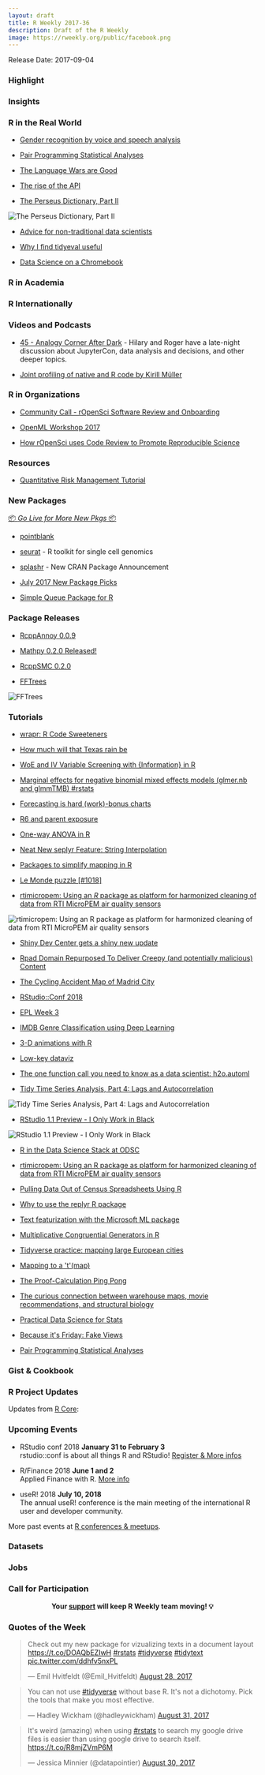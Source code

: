 ```yaml
---
layout: draft
title: R Weekly 2017-36
description: Draft of the R Weekly
image: https://rweekly.org/public/facebook.png
---
```


Release Date: 2017-09-04

###  Highlight



### Insights




###  R in the Real World

+ [Gender recognition by voice and speech analysis](https://github.com/primaryobjects/voice-gender)

+ [Pair Programming Statistical Analyses](http://staff.math.su.se/hoehle/blog/2017/09/02/pairprogramming.html)

+ [The Language Wars are Good](https://daranzolin.github.io/articles/2017-08/language-wars)

+ [The rise of the API](http://tamaszilagyi.com/blog/self-learning-hue-lights/)

+ [The Perseus Dictionary, Part II](https://daranzolin.github.io/articles/2017-08/perseus-dictionary-ii)

![The Perseus Dictionary, Part II](https://daranzolin.github.io/assets/Punic_war.png)

+ [Advice for non-traditional data scientists](http://blog.shotwell.ca/2017/08/29/advice-for-non-traditional-data-scientists/)

+ [Why I find tidyeval useful](http://www.brodrigues.co/blog/2017-08-27-why_tidyeval/)

+ [Data Science on a Chromebook](https://simplystatistics.org/2017/08/29/data-science-on-a-chromebook/)


###  R in Academia



###  R Internationally




###  Videos and Podcasts

+ [45 - Analogy Corner After Dark](http://nssdeviations.com/45-analogy-corner-after-dark) - Hilary and Roger have a late-night discussion about JupyterCon, data analysis and decisions, and other deeper topics.



+ [Joint profiling of native and R code by Kirill Müller](https://www.youtube.com/watch?v=THgNl-cN7Vc&list=PLIptkSEKleN17z3IAF6Pjc6tU755W67kv&index=2)

###  R in Organizations

+ [Community Call - rOpenSci Software Review and Onboarding](http://ropensci.org/blog/blog/2017/08/31/comm-call-v14)

+ [OpenML Workshop 2017](https://mlr-org.github.io/OpenML-workshop-2017/)

+ [How rOpenSci uses Code Review to Promote Reproducible Science](http://ropensci.org/blog/blog/2017/09/01/nf-softwarereview)

###  Resources

+ [Quantitative Risk Management Tutorial](http://www.qrmtutorial.org/)

###  New Packages

<p class="added-hostname"><a href="https://rweekly.org/live" target="_blank" class="externalLink">📦 <i>Go Live for More New Pkgs</i> 📦</a></p>

+ [pointblank](https://github.com/rich-iannone/pointblank)

+ [seurat](https://github.com/satijalab/seurat) - R toolkit for single cell genomics

+ [splashr](https://rud.is/b/2017/08/29/new-cran-package-announcement-splashr/) - New CRAN Package Announcement

+ [July 2017 New Package Picks](https://rviews.rstudio.com/2017/08/28/july-2017-new-package-picks/)

+ [Simple Queue Package for R](https://simplystatistics.org/2017/08/28/simple-queue-package-for-r/)


### Package Releases

+ [RcppAnnoy 0.0.9](http://dirk.eddelbuettel.com/blog/2017/08/31#rcppannoy_0.0.9)

+ [Mathpy 0.2.0 Released!](http://www.aaronschlegel.com/mathpy-0-2-0-released/)

+ [RcppSMC 0.2.0](http://dirk.eddelbuettel.com/blog/2017/08/28#rcppsmc_0.2.0)

+ [FFTrees](https://github.com/ndphillips/FFTrees)

![FFTrees](https://github.com/ndphillips/FFTrees/raw/master/inst/HeartFFT.jpg)

###  Tutorials

+ [wrapr: R Code Sweeteners](http://www.win-vector.com/blog/2017/08/wrapr-r-code-sweeteners/)

+ [How much will that Texas rain be](http://www.decisionsciencenews.com/2017/08/25/much-will-texas-rain/)

+ [WoE and IV Variable Screening with {Information} in R](http://www.exactness.net/post/164667039305)

+ [Marginal effects for negative binomial mixed effects models (glmer.nb and glmmTMB) #rstats](https://strengejacke.wordpress.com/2017/08/27/marginal-effects-for-negative-binomial-mixed-effects-models-glmer-nb-and-glmmtmb-rstats/)

+ [Forecasting is hard (work)-bonus charts](http://lenkiefer.github.io/2017/08/27/forecast2-gifs)

+ [R6 and parent exposure](http://colinfay.me/r6-parent-exposure/)

+ [One-way ANOVA in R](https://datascienceplus.com/one-way-anova-in-r/)

+ [Neat New seplyr Feature: String Interpolation](http://www.win-vector.com/blog/2017/08/neat-new-seplyr-feature-string-interpolation/)

+ [Packages to simplify mapping in R](http://blog.revolutionanalytics.com/2017/08/maps-in-r.html)

+ [Le Monde puzzle [#1018]](https://xianblog.wordpress.com/2017/08/29/le-monde-puzzle-1018/)

+ [rtimicropem: Using an *R* package as platform for harmonized cleaning of data from RTI MicroPEM air quality sensors](http://ropensci.org/blog/blog/2017/08/29/rtimicropem)

![rtimicropem: Using an *R* package as platform for harmonized cleaning of data from RTI MicroPEM air quality sensors](https://ropensci.org/assets/blog-images/2017-08-29-rtimicropem/plotexample.png)

+ [Shiny Dev Center gets a shiny new update](https://blog.rstudio.com/2017/08/29/shiny-dev-center-gets-a-shiny-new-update/)

+ [Rpad Domain Repurposed To Deliver Creepy (and potentially malicious) Content](https://rud.is/b/2017/08/29/rpad-domain-repurposed-to-deliver-creepy-and-potentially-malicious-content/)

+ [The Cycling Accident Map of Madrid City](https://fronkonstin.com/2017/08/29/the-cycling-accident-map-of-madrid-city/)

+ [RStudio::Conf 2018](https://rviews.rstudio.com/2017/08/29/rstudio-conf-2018/)

+ [EPL Week 3](https://www.mytinyshinys.com/2017/08/30/epl2018-wk3)

+ [IMDB Genre Classification using Deep Learning](http://flovv.github.io/Text_classification/)

+ [3-D animations with R](http://blog.revolutionanalytics.com/2017/08/3-d-animations-with-r.html)

+ [Low-key dataviz](http://lenkiefer.github.io/2017/08/29/low-key)

+ [The one function call you need to know as a data scientist: h2o.automl](https://longhowlam.wordpress.com/2017/08/30/the-one-function-call-you-need-to-know-as-a-data-scientist-h2o-automl/)

+ [Tidy Time Series Analysis, Part 4: Lags and Autocorrelation](http://www.business-science.io/timeseries-analysis/2017/08/30/tidy-timeseries-analysis-pt-4.html)

![Tidy Time Series Analysis, Part 4: Lags and Autocorrelation](https://raw.githubusercontent.com/rweekly/image/master/2017-03/tidy-time.png)

+ [RStudio 1.1 Preview - I Only Work in Black](https://blog.rstudio.com/2017/08/30/rstudio-dark-theme/)

![RStudio 1.1 Preview - I Only Work in Black](https://d33wubrfki0l68.cloudfront.net/7f83bbb6aae31666477e9125355915ecfa5dd967/90a82/images/2017-08-30-rstudio-dark-theme.png)

+ [R in the Data Science Stack at ODSC](http://r-posts.com/r-in-the-data-science-stack-at-odsc/)

+ [rtimicropem: Using an R package as platform for harmonized cleaning of data from RTI MicroPEM air quality sensors](http://ropensci.org/blog/blog/2017/08/29/rtimicropem)

+ [Pulling Data Out of Census Spreadsheets Using R](https://datascienceplus.com/pulling-data-out-of-census-spreadsheets-using-r/)

+ [Why to use the replyr R package](http://www.win-vector.com/blog/2017/08/why-to-use-the-replyr-r-package/)

+ [Text featurization with the Microsoft ML package](http://blog.revolutionanalytics.com/2017/08/text-featurization-microsoftml.html)

+ [Multiplicative Congruential Generators in R](http://www.aaronschlegel.com/multiplicative-congruential-generators-r/)

+ [Tidyverse practice: mapping large European cities](http://sharpsightlabs.com/blog/map-european-cities-large-population/)

+ [Mapping to a 't'(map)](http://johnmackintosh.com/2017-09-01-easy-maps-with-tmap/)

+ [The Proof-Calculation Ping Pong](http://staff.math.su.se/hoehle/blog/2017/09/01/proofpingpong.html)

+ [The curious connection between warehouse maps, movie recommendations, and structural biology](http://multithreaded.stitchfix.com/blog/2017/08/31/warehouse-layouts/)

+ [Practical Data Science for Stats](http://blog.revolutionanalytics.com/2017/09/practical-data-science-for-stats.html)

+ [Because it's Friday: Fake Views](http://blog.revolutionanalytics.com/2017/09/friday-fake-views.html)

+ [Pair Programming Statistical Analyses](http://staff.math.su.se/hoehle/blog/2017/09/02/pairprogramming.html)

### Gist & Cookbook




<!--<div class="post-more-begin"></div><div class="post-more-end"></div>-->


###  R Project Updates

Updates from [R Core](http://developer.r-project.org/blosxom.cgi/R-devel/NEWS):


###  Upcoming Events

+ RStudio conf 2018 **January 31 to February 3** <br />
rstudio::conf is about all things R and RStudio! [Register & More infos](https://www.rstudio.com/conference/)

+ R/Finance 2018 **June 1 and 2** <br />
Applied Finance with R. [More info](http://www.rinfinance.com)

+ useR! 2018 **July 10, 2018** <br />
The annual useR! conference is the main meeting of the international R user and developer community.

More past events at [R conferences & meetups](https://conf.rweekly.org).

### Datasets



### Jobs




###  Call for Participation




<p class="hide-support added-hostname support-rweekly" style="text-align: center;font-weight: bold;">Your <a class="non-visited externalLink" href="https://www.patreon.com/rweekly" onclick="pas(this)">support</a> will keep R Weekly team moving! 💡</p>


###  Quotes of the Week

<blockquote class="twitter-tweet" data-lang="en"><p lang="en" dir="ltr">Check out my new package for vizualizing texts in a document layout <a href="https://t.co/DOAQbEZIwH">https://t.co/DOAQbEZIwH</a> <a href="https://twitter.com/hashtag/rstats?src=hash">#rstats</a> <a href="https://twitter.com/hashtag/tidyverse?src=hash">#tidyverse</a>  <a href="https://twitter.com/hashtag/tidytext?src=hash">#tidytext</a> <a href="https://t.co/ddhfv5nxPL">pic.twitter.com/ddhfv5nxPL</a></p>&mdash; Emil Hvitfeldt (@Emil_Hvitfeldt) <a href="https://twitter.com/Emil_Hvitfeldt/status/902142430203572224">August 28, 2017</a></blockquote>

<blockquote class="twitter-tweet" data-lang="en"><p lang="en" dir="ltr">You can not use <a href="https://twitter.com/hashtag/tidyverse?src=hash">#tidyverse</a> without base R. It&#39;s not a dichotomy. Pick the tools that make you most effective.</p>&mdash; Hadley Wickham (@hadleywickham) <a href="https://twitter.com/hadleywickham/status/903103150332280832">August 31, 2017</a></blockquote>

<blockquote class="twitter-tweet" data-lang="en"><p lang="en" dir="ltr">It&#39;s weird (amazing) when using <a href="https://twitter.com/hashtag/rstats?src=hash">#rstats</a> to search my google drive files is easier than using google drive to search itself. <a href="https://t.co/R8mjZVmP6M">https://t.co/R8mjZVmP6M</a></p>&mdash; Jessica Minnier (@datapointier) <a href="https://twitter.com/datapointier/status/902908805725356032">August 30, 2017</a></blockquote>

